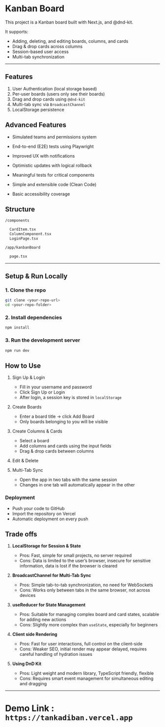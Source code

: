 # Kanban Board

This project is a Kanban board built with Next.js, and @dnd-kit.

It supports:

- Adding, deleting, and editing boards, columns, and cards
- Drag & drop cards across columns
- Session-based user access
- Multi-tab synchronization

---

## Features

1. User Authentication (local storage based)
2. Per-user boards (users only see their boards)
3. Drag and drop cards using `@dnd-kit`
4. Multi-tab sync via `BroadcastChannel`
5. LocalStorage persistence

## Advanced Features

- Simulated teams and permissions system

- End-to-end (E2E) tests using Playwright

- Improved UX with notifications

- Optimistic updates with logical rollback

- Meaningful tests for critical components

- Simple and extensible code (Clean Code)

- Basic accessibility coverage

## Structure

```bash
/components

  CardItem.tsx
  ColumnComponent.tsx
  LoginPage.tsx

/app/kanbanBoard

  page.tsx
```

---

## Setup & Run Locally

### 1. Clone the repo

```bash
git clone <your-repo-url>
cd <your-repo-folder>
```

### 2. Install dependencies

```bash
npm install
```

### 3. Run the development server

```bash
npm run dev
```

## How to Use

1. Sign Up & Login

   - Fill in your username and password
   - Click Sign Up or Login
   - After login, a session key is stored in `localStorage`

2. Create Boards

   - Enter a board title → click Add Board
   - Only boards belonging to you will be visible

3. Create Columns & Cards

   - Select a board
   - Add columns and cards using the input fields
   - Drag & drop cards between columns

4. Edit & Delete

5. Multi-Tab Sync
   - Open the app in two tabs with the same session
   - Changes in one tab will automatically appear in the other

### Deployment

- Push your code to GitHub
- Import the repository on Vercel
- Automatic deployment on every push

## Trade offs

1. **LocalStorage for Session & State**

   - Pros: Fast, simple for small projects, no server required
   - Cons: Data is limited to the user’s browser, insecure for sensitive information, data is lost if the browser is cleared

2. **BroadcastChannel for Multi-Tab Sync**

   - Pros: Simple tab-to-tab synchronization, no need for WebSockets
   - Cons: Works only between tabs in the same browser, not across devices

3. **useReducer for State Management**

   - Pros: Suitable for managing complex board and card states, scalable for adding new actions
   - Cons: Slightly more complex than `useState`, especially for beginners

4. **Client side Rendering**

   - Pros: Fast for user interactions, full control on the client-side
   - Cons: Weaker SEO, initial render may appear delayed, requires careful handling of hydration issues

5. **Using DnD Kit**
   - Pros: Light weight and modern library, TypeScript friendly, flexible
   - Cons: Requires smart event management for simultaneous editing and dragging

---

# Demo Link : `https://tankadiban.vercel.app`
